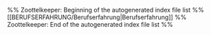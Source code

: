 %% Zoottelkeeper: Beginning of the autogenerated index file list %%
[[BERUFSERFAHRUNG/Berufserfahrung|Berufserfahrung]]
%% Zoottelkeeper: End of the autogenerated index file list %%
